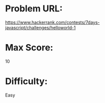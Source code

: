 # Problem URL:
https://www.hackerrank.com/contests/7days-javascript/challenges/helloworld-1

# Max Score:
10

# Difficulty:
Easy
